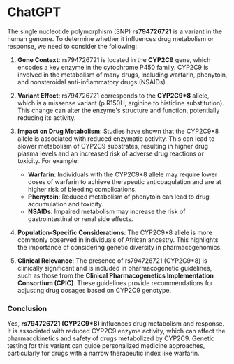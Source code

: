 # ChatGPT

The single nucleotide polymorphism (SNP) **rs794726721** is a variant in the human genome. To determine whether it influences drug metabolism or response, we need to consider the following:

1. **Gene Context**: rs794726721 is located in the **CYP2C9** gene, which encodes a key enzyme in the cytochrome P450 family. CYP2C9 is involved in the metabolism of many drugs, including warfarin, phenytoin, and nonsteroidal anti-inflammatory drugs (NSAIDs).

2. **Variant Effect**: rs794726721 corresponds to the **CYP2C9*8** allele, which is a missense variant (p.R150H, arginine to histidine substitution). This change can alter the enzyme's structure and function, potentially reducing its activity.

3. **Impact on Drug Metabolism**: Studies have shown that the CYP2C9*8 allele is associated with reduced enzymatic activity. This can lead to slower metabolism of CYP2C9 substrates, resulting in higher drug plasma levels and an increased risk of adverse drug reactions or toxicity. For example:
   - **Warfarin**: Individuals with the CYP2C9*8 allele may require lower doses of warfarin to achieve therapeutic anticoagulation and are at higher risk of bleeding complications.
   - **Phenytoin**: Reduced metabolism of phenytoin can lead to drug accumulation and toxicity.
   - **NSAIDs**: Impaired metabolism may increase the risk of gastrointestinal or renal side effects.

4. **Population-Specific Considerations**: The CYP2C9*8 allele is more commonly observed in individuals of African ancestry. This highlights the importance of considering genetic diversity in pharmacogenomics.

5. **Clinical Relevance**: The presence of rs794726721 (CYP2C9*8) is clinically significant and is included in pharmacogenetic guidelines, such as those from the **Clinical Pharmacogenetics Implementation Consortium (CPIC)**. These guidelines provide recommendations for adjusting drug dosages based on CYP2C9 genotype.

### Conclusion
Yes, **rs794726721 (CYP2C9*8)** influences drug metabolism and response. It is associated with reduced CYP2C9 enzyme activity, which can affect the pharmacokinetics and safety of drugs metabolized by CYP2C9. Genetic testing for this variant can guide personalized medicine approaches, particularly for drugs with a narrow therapeutic index like warfarin.